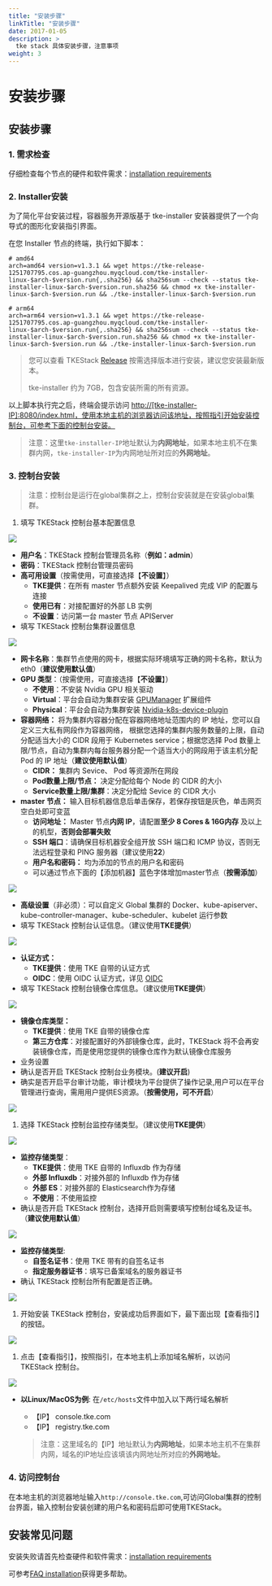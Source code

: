 ```yaml
---
title: "安装步骤"
linkTitle: "安装步骤"
date: 2017-01-05
description: >
  tke stack 具体安装步骤，注意事项
weight: 3
---
```


# 安装步骤

## 安装步骤

### 1. 需求检查

仔细检查每个节点的硬件和软件需求：[installation requirements](environment-requirement.md)

### 2. Installer安装

为了简化平台安装过程，容器服务开源版基于 tke-installer 安装器提供了一个向导式的图形化安装指引界面。

在您 Installer 节点的终端，执行如下脚本：

```text
# amd64
arch=amd64 version=v1.3.1 && wget https://tke-release-1251707795.cos.ap-guangzhou.myqcloud.com/tke-installer-linux-$arch-$version.run{,.sha256} && sha256sum --check --status tke-installer-linux-$arch-$version.run.sha256 && chmod +x tke-installer-linux-$arch-$version.run && ./tke-installer-linux-$arch-$version.run

# arm64
arch=arm64 version=v1.3.1 && wget https://tke-release-1251707795.cos.ap-guangzhou.myqcloud.com/tke-installer-linux-$arch-$version.run{,.sha256} && sha256sum --check --status tke-installer-linux-$arch-$version.run.sha256 && chmod +x tke-installer-linux-$arch-$version.run && ./tke-installer-linux-$arch-$version.run
```

> 您可以查看 TKEStack [Release](https://github.com/tkestack/tke/releases) 按需选择版本进行安装，建议您安装最新版本。
>
> tke-installer 约为 7GB，包含安装所需的所有资源。

以上脚本执行完之后，终端会提示访问 [http://\[tke-installer-IP\]:8080/index.html，使用本地主机的浏览器访问该地址，按照指引开始安装控制台，可参考下面的控制台安装。](http://[tke-installer-IP]:8080/index.html，使用本地主机的浏览器访问该地址，按照指引开始安装控制台，可参考下面的控制台安装。)

> 注意：这里`tke-installer-IP`地址默认为**内网地址**，如果本地主机不在集群内网，`tke-installer-IP`为内网地址所对应的**外网地址**。

### 3. 控制台安装

> 注意：控制台是运行在global集群之上，控制台安装就是在安装global集群。

1. 填写 TKEStack 控制台基本配置信息

![](../images/step-1.png)

* **用户名**：TKEStack 控制台管理员名称（**例如：admin**）
* **密码**：TKEStack 控制台管理员密码
* **高可用设置**（按需使用，可直接选择【**不设置**】）
  * **TKE提供**：在所有 master 节点额外安装 Keepalived 完成 VIP 的配置与连接
  * **使用已有**：对接配置好的外部 LB 实例
  * **不设置**：访问第一台 master 节点 APIServer
* 填写 TKEStack 控制台集群设置信息

![](../images/step-2.png)

* **网卡名称**：集群节点使用的网卡，根据实际环境填写正确的网卡名称，默认为eth0（**建议使用默认值**）
* **GPU 类型**：（按需使用，可直接选择【**不设置**】）
  * **不使用**：不安装 Nvidia GPU 相关驱动
  * **Virtual**：平台会自动为集群安装 [GPUManager](../key-features/gpumanager.md)  扩展组件
  * **Physical**：平台会自动为集群安装 [Nvidia-k8s-device-plugin](https://github.com/NVIDIA/k8s-device-plugin)
* **容器网络：** 将为集群内容器分配在容器网络地址范围内的 IP 地址，您可以自定义三大私有网段作为容器网络， 根据您选择的集群内服务数量的上限，自动分配适当大小的 CIDR 段用于 Kubernetes service；根据您选择 Pod 数量上限/节点，自动为集群内每台服务器分配一个适当大小的网段用于该主机分配 Pod 的 IP 地址（**建议使用默认值**）
  * **CIDR：** 集群内 Sevice、 Pod 等资源所在网段
  * **Pod数量上限/节点：** 决定分配给每个 Node 的 CIDR 的大小
  * **Service数量上限/集群**：决定分配给 Sevice 的 CIDR 大小
* **master 节点：** 输入目标机器信息后单击保存，若保存按钮是灰色，单击网页空白处即可变蓝
  * **访问地址：** Master 节点**内网 IP**，请配置**至少 8 Cores & 16G内存** 及以上的机型，**否则会部署失败**
  * **SSH 端口**：请确保目标机器安全组开放 SSH 端口和 ICMP 协议，否则无法远程登录和 PING 服务器（建议使用**22**）
  * **用户名和密码：** 均为添加的节点的用户名和密码
  * 可以通过节点下面的【添加机器】蓝色字体增加master节点（**按需添加**）

![](../images/step-3-2.png)

* **高级设置**（非必须）：可以自定义 Global 集群的 Docker、kube-apiserver、kube-controller-manager、kube-scheduler、kubelet 运行参数
* 填写 TKEStack 控制台认证信息。（建议使用**TKE提供**）

![](../images/step-3-1.png)

* **认证方式：**
  * **TKE提供**：使用 TKE 自带的认证方式
  * **OIDC**：使用 OIDC 认证方式，详见 [OIDC](https://kubernetes.io/docs/reference/access-authn-authz/authentication/#openid-connect-tokens)
* 填写 TKEStack 控制台镜像仓库信息。（建议使用**TKE提供**）

![](../images/step-4.png)

* **镜像仓库类型：**
  * **TKE提供**：使用 TKE 自带的镜像仓库
  * **第三方仓库**：对接配置好的外部镜像仓库，此时，TKEStack 将不会再安装镜像仓库，而是使用您提供的镜像仓库作为默认镜像仓库服务
* 业务设置
* 确认是否开启 TKEStack 控制台业务模块。\(**建议开启**\)
* 确实是否开启平台审计功能，审计模块为平台提供了操作记录,用户可以在平台管理进行查询，需用用户提供ES资源。（**按需使用，可不开启**）

![](../images/step-5.png)

1. 选择 TKEStack 控制台监控存储类型。（建议使用**TKE提供**）

![](../images/step-6.png)

* **监控存储类型**：
  * **TKE提供**：使用 TKE 自带的 Influxdb 作为存储
  * **外部 Influxdb**：对接外部的 Influxdb 作为存储
  * **外部 ES**：对接外部的 Elasticsearch作为存储
  * **不使用**：不使用监控
* 确认是否开启 TKEStack 控制台，选择开启则需要填写控制台域名及证书。（**建议使用默认值**）

![](../images/step-7.png)

* **监控存储类型**:
  * **自签名证书**：使用 TKE 带有的自签名证书
  * **指定服务器证书**：填写已备案域名的服务器证书
* 确认 TKEStack 控制台所有配置是否正确。

![](../images/step-8.png)

1. 开始安装 TKEStack 控制台，安装成功后界面如下，最下面出现【查看指引】的按钮。

![](../images/step-9.png)

1. 点击【查看指引】，按照指引，在本地主机上添加域名解析，以访问 TKEStack 控制台。

![](../images/step-10.png)

* **以Linux/MacOS为例**: 在`/etc/hosts`文件中加入以下两行域名解析

  * 【IP】 console.tke.com
  * 【IP】 registry.tke.com

  > 注意：这里域名的【IP】地址默认为**内网地址**，如果本地主机不在集群内网，域名的IP地址应该填该内网地址所对应的**外网地址**。

### 4. 访问控制台

在本地主机的浏览器地址输入`http://console.tke.com`,可访问Global集群的控制台界面，输入控制台安装创建的用户名和密码后即可使用TKEStack。

## 安装常见问题

安装失败请首先检查硬件和软件需求：[installation requirements](environment-requirement.md)

可参考[FAQ installation](../faq/installation/)获得更多帮助。


